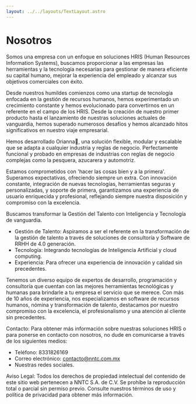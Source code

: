 ```yaml
---
layout: ../../layouts/TextLayout.astro
---
```

# Nosotros

Somos una empresa con un enfoque en soluciones HRIS (Human Resources Information Systems), buscamos proporcionar a las empresas las herramientas y la tecnología necesarias para gestionar de manera eficiente su capital humano, mejorar la experiencia del empleado y alcanzar sus objetivos comerciales con éxito.

Desde nuestros humildes comienzos como una startup de tecnología enfocada en la gestión de recursos humanos, hemos experimentado un crecimiento constante y hemos evolucionado para convertirnos en un referente en el campo de los HRIS. Desde la creación de nuestro primer producto hasta el lanzamiento de nuestras soluciones actuales de vanguardia, hemos superado numerosos desafíos y hemos alcanzado hitos significativos en nuestro viaje empresarial.

Hemos desarrollado Orianna, una solución flexible, modular y escalable que se adapta a cualquier industria y reglas de negocio. Perfectamente funcional y probado en empresas de industrias con reglas de negocio complejas como la pesquera, azucarera y automotriz.

Estamos comprometidos con 'hacer las cosas bien y a la primera'. Superamos expectativas, ofreciendo siempre un extra. Con innovación constante, integración de nuevas tecnologías, herramientas seguras y personalizadas, y soporte de primera, garantizamos una experiencia de usuario enriquecida y profesional, reflejando siempre nuestra disposición y compromiso con la excelencia.

Buscamos transformar la Gestión del Talento con Inteligencia y Tecnología de vanguardia.

- Gestión de Talento: Aspiramos a ser el referente en la transformación de la gestión de talento a través de soluciones de consultoría y Software de RRHH de 4.0 generación.
- Tecnología: Integrando tecnologías de Inteligencia Artificial y cloud computing.
- Experiencia: Para ofrecer una experiencia de innovación y calidad sin precedentes.

Tenemos un diverso equipo de expertos de desarrollo, programación y consultoría que cuentan con las mejores herramientas tecnológicas y humanas para brindarle a tu empresa el servicio que se merece. Con más de 10 años de experiencia, nos especializamos en software de recursos humanos, nómina y transformación de talento, destacamos por nuestro compromiso con la excelencia, el profesionalismo y una atención al cliente sin precedentes.

Contacto: Para obtener más información sobre nuestras soluciones HRIS o para ponerse en contacto con nosotros, no dude en comunicarse a través de los siguientes medios:

- Teléfono: 8331826169
- Correo electrónico: contacto@nntc.com.mx
- Nuestras redes sociales.

Aviso Legal: Todos los derechos de propiedad intelectual del contenido de este sitio web pertenecen a NNTC S.A. de C.V. Se prohíbe la reproducción total o parcial sin permiso previo. Consulte nuestros términos de uso y política de privacidad para obtener más información.
